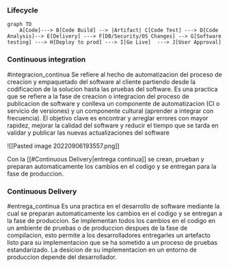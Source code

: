 ### Lifecycle
```mermaid
graph TD
	A[Code]---> B[Code Build] --> |Artifact| C[Code Test] ---> D[Code Analysis]--> E[Delivery] ---> F[DB/Security/OS Changes] --> G[Software testing] ---> H[Deploy to prod] ---> I[Go Live]  ---> J[User Approval]
```

### Continuous integration
#integracion_continua
Se refiere al hecho de automatizacion del proceso de creacion y empaquetado del software al cliente  partiendo desde la codificacion de la solucion hasta las pruebas del software. Es una practica que se refiere a la fase de creacion o integracion del proceso de publicacion de software y conlleva un componente de automatizacion (CI o servicio de versiones) y un componente cultural (aprender a integrar con frecuencia). El objetivo clave es encontrar y arreglar errores con mayor rapidez, mejorar la calidad del software y reducir el tiempo que se tarda en validar y publicar las nuevas actualizaciones del software

![[Pasted image 20220906193557.png]]

Con la [[#Continuous Delivery|entrega continua]] se crean, prueban y preparan automaticamente los cambios en el codigo y se entregan para la fase de produccion.

### Continuous Delivery
#entrega_continua
Es una practica en el desarrollo de software mediante la cual se preparan automaticamente los cambios en el codigo y se entregan a la fase de produccion. Se implementan todos los cambios en el codigo en un ambiente de pruebas o de produccion despues de la fase de compilacion, esto permite a los desarrolladores entregarles un artefacto listo para su implementacion que se ha sometido a un proceso  de pruebas estandarizado. La desicion de su implementacion en un entorno de produccion depende del desarrollador.